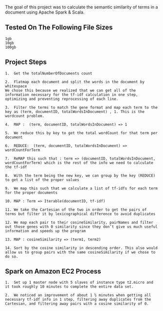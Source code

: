 The goal of this project was to calculate the semantic similarity of terms in a document using Apache Spark & Scala.

## Tested On The Following File Sizes
    1gb
    10gb
    100gb

## Project Steps

    1.	Get the totalNumberOfDocuments count

    2.	Flatmap each document and split the words in the document by whitespace
    We chose this because we realized that we can get all of the information necessary for the tf-idf calculation in one step,     optimizing and preventing reprocessing of each line.

    3.	Filter the terms to match the gene format and map each term to the key as (term, documentID, totalWordsInDocument) , 1. This is the wordcount problem.

    4.	MAP :  (term, documentID, totalWordsInDocument) => 1

    5.	We reduce this by key to get the total wordCount for that term per document

    6.	REDUCE:  (term, documentID, totalWordsInDocument) => wordCountForTerm

    7.	ReMAP this such that : term => (documentID, totalWordsInDocument, wordCountForTerm) which is the rest of the info we need to calculate the tf-idf

    8.	With the term being the new key, we can group by the key (REDUCE) to get a list of the proper values

    9.	We map this such that we calculate a list of tf-idfs for each term for the proper documents

    10.	MAP : Term => Iterable(documentID, tf-idf)

    11.	We take the Cartesian of the two in order to get the pairs of terms but filter it by lexicographical difference to avoid duplicates

    12.	We map each pair to their cosineSimilarity, pairNames and filter out those genes with 0 similarity since they don’t give us much useful information and speeds up the program

    13.	MAP : cosineSimilarity => (term1, term2)

    14.	Sort by the cosine similarity in descending order. This also would allow us to group pairs with the same cosineSimilarity if we chose to do so.

## Spark on Amazon EC2 Process

    1.	Set up 1 master node with 5 slaves of instance type t2.micro and it took roughly 10 minutes to complete the entire data set.

    2.	We noticed an improvement of about 1 ½ minutes when getting all necessary tf-idf info in 1 step, filtering away duplicates from the Cartesian, and filtering away pairs with a cosine similarity of 0.
